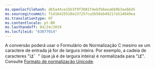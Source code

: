 ```yaml
---
ms.openlocfilehash: db5a44ce15b3f9f3081f4ebfb6eea6b9b3ae66d5
ms.sourcegitcommit: f1d16425528e237257ca3b58eb49217a514849ea
ms.translationtype: HT
ms.contentlocale: pt-BR
ms.lasthandoff: 04/24/2019
ms.locfileid: "63877014"
---
```

A conversão poderá usar o Formulário de Normalização C mesmo se um caractere de entrada já for de largura inteira. Por exemplo, a cadeia de caracteres "は゛" (que já é de largura inteira) é normalizada para "ば". Consulte [Formato de normalização Unicode](https://unicode.org/reports/tr15).
